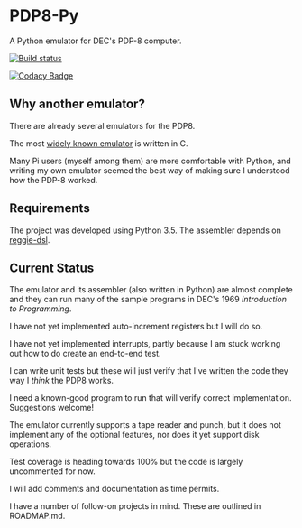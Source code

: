 # PDP8-Py

A Python emulator for DEC's PDP-8 computer.

[![Build status](https://travis-ci.org/romilly/pdp8.svg?master)](https://travis-ci.org/romilly)

[![Codacy Badge](https://api.codacy.com/project/badge/Grade/ff6e7cc106244d2ab0a27b0e5da0e096)](https://www.codacy.com/app/romilly/pdp8?utm_source=github.com&amp;utm_medium=referral&amp;utm_content=romilly/pdp8&amp;utm_campaign=Badge_Grade)

## Why another emulator?

There are already several emulators for the PDP8.

The most
[widely known emulator](https://www.raspberrypi.org/blog/pidp-8i-remaking-the-pdp-8i/)
is written in C.

Many Pi users (myself among them) are more comfortable with Python,
and writing my own emulator seemed the best way of making sure I
understood how the PDP-8 worked.

## Requirements

The project was developed using Python 3.5. The assembler depends on
[reggie-dsl](https://pypi.org/project/reggie-dsl).

## Current Status

The emulator and its assembler (also written in Python) are almost complete
and they can run many of the sample programs in DEC's 1969 *Introduction to Programming*.

I have not yet implemented auto-increment registers but I will do so.

I have not yet implemented interrupts, partly because I am stuck working out how to do
create an end-to-end test.

I can write unit tests but these will just verify that I've written
the code they way I *think* the PDP8 works.

I need a known-good program to run that will
verify correct implementation. Suggestions welcome!

The emulator currently supports a tape reader and punch, but it does not implement any
of the optional features, nor does it yet support disk operations.

Test coverage is heading towards 100% but the code is largely uncommented for now.

I will add comments and documentation as time permits.

I have a number of follow-on projects in mind.
These are outlined in ROADMAP.md.




